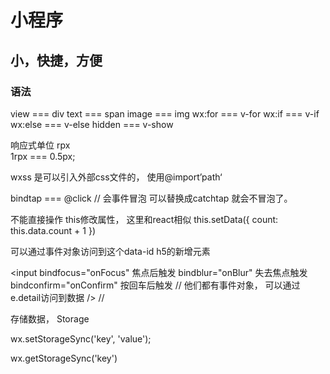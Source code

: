 # 小程序
## 小，快捷，方便

### 语法
view === div
text === span
image === img
wx:for === v-for
wx:if === v-if
wx:else === v-else
hidden === v-show

响应式单位 rpx  
1rpx === 0.5px;

wxss 是可以引入外部css文件的， 使用@import’path‘

bindtap === @click  // 会事件冒泡 可以替换成catchtap 就会不冒泡了。

不能直接操作 this修改属性， 这里和react相似  this.setData({ count: this.data.count + 1  })

<view data-id="001"></view>  可以通过事件对象访问到这个data-id h5的新增元素 

<input 
	bindfocus="onFocus"  焦点后触发
	bindblur="onBlur"    失去焦点触发
	bindconfirm="onConfirm"  按回车后触发
	// 他们都有事件对象， 可以通过e.detail访问到数据
/> //   



存储数据， Storage

wx.setStorageSync('key', 'value');

wx.getStorageSync('key')